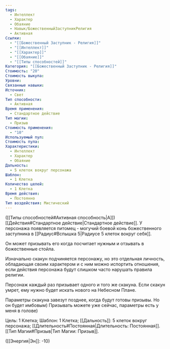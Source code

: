 ```yaml
---
tags:
  - Интеллект
  - Характер
  - Обаяние
  - Навык/БожественныйЗаступникРелигия
  - Активная
Ссылки:
  - "[[Божественный Заступник - Религия]]"
  - "[[Интеллект]]"
  - "[[Характер]]"
  - "[[Обаяние]]"
  - "[[Типы способностей]]"
Категория: "[[Божественный Заступник - Религия]]"
Стоимость: "20"
Стоимость выкупа: 
Уровни: 
Связанные навыки: 
Источник:
  - Свет
Тип способности:
  - Активная
Время применения:
  - Стандартное действие
Тип магии:
  - Призыв
Стоимость применения:
  - "10"
Используемый пул: 
Стоимость пула: 
Характеристики:
  - Интеллект
  - Характер
  - Обаяние
Дальность:
  - 5 клеток вокруг персонажа
Шаблон:
  - 1 Клетка
Количество целей:
  - 1 Клетка
Время действия:
  - Постоянно
Тип воздействия: Мистический
---
```

([[Типы способностей#Активная способность|А]]) [[Действия#Стандартное действие|Стандартное действие]]. У персонажа появляется питомец - могучий боевой конь божественного заступника в [[Радиус#Вспышка 5|Радиусе 5 клеток вокруг себя]]. 

Он может призывать его когда посчитает нужным и отзывать в божественные стойла. 

Изначально скакун подчиняется персонажу, но это отдельная личность, обладающая своим характером и с ним можно испортить отношения, если действия персонажа будут слишком часто нарушать правила религии. 

Персонаж каждый раз призывает одного и того же скакуна. Если скакун умрет, ему нужно будет искать нового на Небесном Плане.

Параметры скакуна завезут позднее, когда будут готовы призывы. Но он будет имбовым) Призывать можете уже сейчас, параметры есть у меня в голове)

Цель: 1 Клетка; Шаблон: 1 Клетка; [[Дальность]]: 5 клеток вокруг персонажа; [[Длительность#Постоянная|Длительность: Постоянная]]. [[Тип Магии#Призыв|Тип Магии: Призыв]].

([[Энергия|Эн]]: -10)